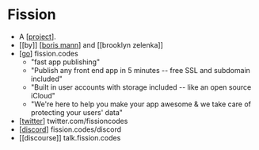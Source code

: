 # Fission

- A [[project]].
- [[by]] [[boris mann]] and [[brooklyn zelenka]]
- [[go]] fission.codes
  - "fast app publishing"
  - "Publish any front end app in 5 minutes -- free SSL and subdomain included"
  - "Built in user accounts with storage included -- like an open source iCloud"
  - "We're here to help you make your app awesome & we take care of protecting your users' data"
- [[twitter]] twitter.com/fissioncodes
- [[discord]] fission.codes/discord
- [[discourse]] talk.fission.codes


[//begin]: # "Autogenerated link references for markdown compatibility"
[project]: project "Project"
[boris mann]: boris-mann "Boris Mann"
[go]: go "Go"
[twitter]: twitter "Twitter"
[discord]: discord "Discord"
[//end]: # "Autogenerated link references"